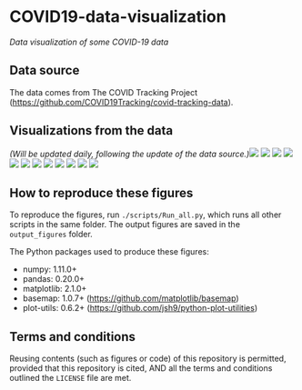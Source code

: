 # COVID19-data-visualization
_Data visualization of some COVID-19 data_

## Data source
The data comes from The COVID Tracking Project (https://github.com/COVID19Tracking/covid-tracking-data).

## Visualizations from the data
_(Will be updated daily, following the update of the data source.)_![](./output_figures/Map_01__positive_cases_by_state_2020-03-27.png)
![](./output_figures/Map_02__Positive_rate_by_state_2020-03-27.png)
![](./output_figures/Map_03__new_cases_from_2020-03-24_to_2020-03-27.png)
![](./output_figures/Trend_01__positive_cases_all_US_states__linear_scale__2020-03-27.png)
![](./output_figures/Trend_02__positive_cases_all_US_states__log_scale__2020-03-27.png)
![](./output_figures/Trend_03__positive_cases_all_states_excl_NY_NJ__linear_scale__2020-03-27.png)
![](./output_figures/Trend_04__positive_cases_all_states_excl_NY_NJ__log_scale__2020-03-27.png)
![](./output_figures/Trend_05__number_of_tests_all_US_states__linear__2020-03-27.png)
![](./output_figures/Trend_06__number_of_tests_all_US_states__log__2020-03-27.png)
![](./output_figures/Trend_07__positive_rate_all_states_2020-03-27.png)
![](./output_figures/Trend_08__positive_rate_all_states_excl_NY_NJ_2020-03-27.png)
![](./output_figures/Trend_09__tests_per_capita_2020-03-27.png)

## How to reproduce these figures
To reproduce the figures, run `./scripts/Run_all.py`, which runs all other scripts in the same folder. The output figures are saved in the `output_figures` folder.

The Python packages used to produce these figures:
  - numpy: 1.11.0+
  - pandas: 0.20.0+
  - matplotlib: 2.1.0+
  - basemap: 1.0.7+ (https://github.com/matplotlib/basemap)
  - plot-utils: 0.6.2+ (https://github.com/jsh9/python-plot-utilities)


## Terms and conditions
Reusing contents (such as figures or code) of this repository is permitted, provided that this repository is cited, AND all the terms and conditions outlined the `LICENSE` file are met.
